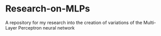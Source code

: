 # Research-on-MLPs
A repository for my research into the creation of variations of the Multi-Layer Perceptron neural network
